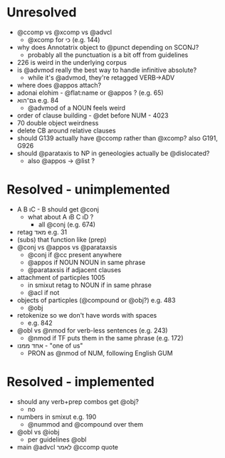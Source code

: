 # Unresolved
- @ccomp vs @xcomp vs @advcl
  - @xcomp for כי (e.g. 144)
- why does Annotatrix object to @punct depending on SCONJ?
  - probably all the punctuation is a bit off from guidelines
- 226 is weird in the underlying corpus
- is @advmod really the best way to handle infinitive absolute?
  - while it's @advmod, they're retagged VERB→ADV
- where does @appos attach?
- adonai elohim - @flat:name or @appos ? (e.g. 65)
- גם־הוא e.g. 84
  - @advmod of a NOUN feels weird
- order of clause building - @det before NUM - 4023
- 70 double object weirdness
- delete CB around relative clauses
- should G139 actually have @ccomp rather than @xcomp? also G191, G926
- should @parataxis to NP in geneologies actually be @dislocated?
  - also @appos → @list ?

# Resolved - unimplemented
- A B וC - B should get @conj
  - what about A וB C וD ?
    - all @conj (e.g. 674)
- retag מאד e.g. 31
- (subs) that function like (prep)
- @conj vs @appos vs @parataxsis
  - @conj if @cc present anywhere
  - @appos if NOUN NOUN in same phrase
  - @parataxsis if adjacent clauses
- attachment of particples 1005
  - in smixut retag to NOUN if in same phrase
  - @acl if not
- objects of particples (@compound or @obj?) e.g. 483
  - @obj
- retokenize so we don't have words with spaces
  - e.g. 842
- @obl vs @nmod for verb-less sentences (e.g. 243)
  - @nmod if TF puts them in the same phrase (e.g. 172)
- אחד ממנו - "one of us"
  - PRON as @nmod of NUM, following English GUM

# Resolved - implemented
- should any verb+prep combos get @obj?
  - no
- numbers in smixut e.g. 190
  - @nummod and @compound over them
- @obl vs @iobj
  - per guidelines @obl
- main @advcl לאמר @ccomp quote
